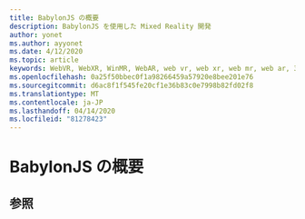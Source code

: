 ```yaml
---
title: BabylonJS の概要
description: BabylonJS を使用した Mixed Reality 開発
author: yonet
ms.author: ayyonet
ms.date: 4/12/2020
ms.topic: article
keywords: WebVR, WebXR, WinMR, WebAR, web vr, web xr, web mr, web ar, 360, 360 ビデオ, 360 ビデオ, 360 写真, 360 写真, 360 コンテンツ, イマーシブ web, immersiveweb, IW
ms.openlocfilehash: 0a25f50bbec0f1a98266459a57920e8bee201e76
ms.sourcegitcommit: d6ac8f1f545fe20cf1e36b83c0e7998b82fd02f8
ms.translationtype: MT
ms.contentlocale: ja-JP
ms.lasthandoff: 04/14/2020
ms.locfileid: "81278423"
---
```

# <a name="babylonjs-overview"></a>BabylonJS の概要

## <a name="see-also"></a>参照

